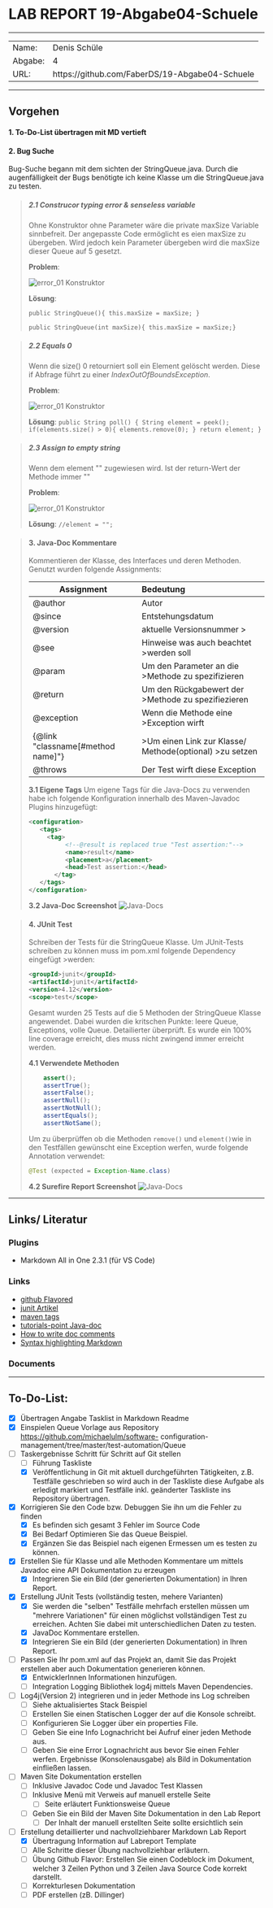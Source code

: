 # LAB REPORT 19-Abgabe04-Schuele
***
<table>
    <tr>
        <td>Name: </td>
        <td>Denis Schüle </td>
    </tr>
    <tr>
        <td>Abgabe: </td>
        <td>4</td>
    </tr>
    <tr>
        <td>URL: </td>
        <td>https://github.com/FaberDS/19-Abgabe04-Schuele</td>
    </tr>
</table>

***
## Vorgehen
#### 1.  To-Do-List übertragen mit MD vertieft
#### 2.  Bug Suche
   Bug-Suche begann mit dem sichten der StringQueue.java. Durch die augenfälligkeit der Bugs benötigte ich keine Klasse um die StringQueue.java zu testen.
   
> ##### 2.1 Construcor typing error & senseless variable
>   Ohne Konstruktor ohne Parameter wäre die private maxSize Variable sinnbefreit.
>   Der angepasste Code ermöglicht es eien maxSize zu übergeben. Wird jedoch kein Parameter übergeben wird die maxSize dieser Queue auf 5 gesetzt.
>
>**Problem**:
>
>![error_01 Konstruktor](./media/error_01.png "Constructor error")
>
> **Lösung**:
>
>`public StringQueue(){ this.maxSize = maxSize; }`
>
>`public StringQueue(int maxSize){ this.maxSize = maxSize;}`

> ##### 2.2 Equals 0
> Wenn die size() 0 retourniert soll ein Element gelöscht werden. Diese if Abfrage führt zu einer _IndexOutOfBoundsException_. 
>
>**Problem**:
>
>![error_01 Konstruktor](./media/error_02.png "Equals 0")
>
> **Lösung**:
> `public String poll() {
>		String element = peek();
>		if(elements.size() > 0){
>			elements.remove(0);
>		}
>		return element;
>	}`

> ##### 2.3 Assign to empty string
> Wenn dem element "" zugewiesen wird. Ist der return-Wert der Methode immer ""
>
>**Problem**:
>
>![error_01 Konstruktor](./media/error_03.png "empty string assignment")
>
> **Lösung**:
> `//element = "";`

>#### 3. Java-Doc Kommentare
>   Kommentieren der Klasse, des Interfaces und deren Methoden. 
>   Genutzt wurden folgende Assignments:
>
>| Assignment    |   Bedeutung |
>| ---           |:---      |
>| @author       |   Autor     |
>| @since       |   Entstehungsdatum     |
>| @version       |   aktuelle Versionsnummer >    |
>| @see       |   Hinweise was auch beachtet >werden soll     |
>| @param       |   Um den Parameter an die >Methode zu spezifizieren     |
>| @return       |    Um den Rückgabewert der >Methode zu spezifiezieren     |
>| @exception      |   Wenn die Methode eine >Exception wirft     |
>| {@link "classname[#method name]"}       |   >Um einen Link zur Klasse/ Methode(optional) >zu setzen     |
>| @throws       |   Der Test wirft diese Exception     |
> **3.1 Eigene Tags**
>Um eigene Tags für die Java-Docs zu verwenden habe ich folgende Konfiguration innerhalb des Maven-Javadoc Plugins hinzugefügt:
>```xml
><configuration>
>    <tags>
>      <tag>
>           <!--@result is replaced true "Test assertion:"-->
>           <name>result</name>
>           <placement>a</placement>
>           <head>Test assertion:</head>
>        </tag>
>    </tags>
></configuration>
>```
> **3.2 Java-Doc Screenshot**
>![Java-Docs](./media/java_doc_productive_code.png)

>#### 4. JUnit Test
>Schreiben der Tests für die StringQueue Klasse.
>Um JUnit-Tests schreiben zu können muss im pom.xml folgende Dependency eingefügt >werden:
>```xml
><groupId>junit</groupId>
><artifactId>junit</artifactId>
><version>4.12</version>
><scope>test</scope>
>```
>Gesamt wurden 25 Tests auf die 5 Methoden der StringQueue Klasse angewendet. Dabei wurden die kritschen Punkte: leere Queue, Exceptions, volle Queue. Detailierter überprüft. Es wurde ein 100% line coverage erreicht, dies muss nicht zwingend immer erreicht werden.
>
> **4.1 Verwendete Methoden**
>   ```java
>       assert();
>       assertTrue();
>       assertFalse();
>       assertNull();
>       assertNotNull();
>       assertEquals();
>       assertNotSame();
>```
>   Um zu überprüffen ob die Methoden `remove()` und `element()`wie in den Testfällen gewünscht eine Exception werfen, wurde folgende Annotation verwendet:
>```java
>@Test (expected = Exception-Name.class)
>```
> **4.2 Surefire Report Screenshot**
>![Java-Docs](./media/surefire_report.png)



***
## Links/ Literatur
### Plugins
- Markdown All in One 2.3.1 (für VS Code)
### Links
- [github Flavored](https://github.github.com/gfm/)
- [junit Artikel](http://www.tutego.de/blog/javainsel/2010/04/junit-4-tutorial-java-tests-mit-junit/)
- [maven tags](https://maven.apache.org/plugins/maven-javadoc-plugin/examples/tag-configuration.html)
- [tutorials-point Java-doc](https://www.tutorialspoint.com/java/java_documentation.htm)
- [How to write doc comments](https://www.oracle.com/technetwork/java/javase/documentation/index-137868.html)
- [Syntax highlighting Markdown](https://support.codebasehq.com/articles/tips-tricks/syntax-highlighting-in-markdown)
### Documents

***
## To-Do-List:
 - [x] Übertragen Angabe Tasklist in Markdown Readme
 - [x] Einspielen Queue Vorlage aus Repository https://github.com/michaelulm/software-
configuration-management/tree/master/test-automation/Queue
 - [ ] Taskergebnisse Schritt für Schritt auf Git stellen
   - [ ] Führung Taskliste
   - [x] Veröffentlichung in Git mit aktuell durchgeführten Tätigkeiten, z.B. Testfälle geschrieben so wird auch in der Taskliste diese Aufgabe als erledigt markiert und Testfälle inkl. geänderter Taskliste ins Repository übertragen.
- [x] Korrigieren Sie den Code bzw. Debuggen Sie ihn um die Fehler zu finden
    - [x] Es befinden sich gesamt 3 Fehler im Source Code
    - [x] Bei Bedarf Optimieren Sie das Queue Beispiel.
    - [x] Ergänzen Sie das Beispiel nach eigenen Ermessen um es testen zu können.

- [x] Erstellen Sie für Klasse und alle Methoden Kommentare um mittels Javadoc eine API Dokumentation zu erzeugen
    - [x] Integrieren Sie ein Bild (der generierten Dokumentation) in Ihren Report.
- [x] Erstellung JUnit Tests (vollständig testen, mehere Varianten)
    - [x] Sie werden die "selben" Testfälle mehrfach erstellen müssen um "mehrere Variationen" für einen möglichst vollständigen Test zu erreichen. Achten Sie dabei mit unterschiedlichen Daten zu testen.
    - [x] JavaDoc Kommentare erstellen.
    - [x] Integrieren Sie ein Bild (der generierten Dokumentation) in Ihren Report.
- [ ] Passen Sie Ihr pom.xml auf das Projekt an, damit Sie das Projekt erstellen aber auch Dokumentation generieren können.
    - [x] EntwicklerInnen Informationen hinzufügen.
    - [ ] Integration Logging Bibliothek log4j mittels Maven Dependencies.
- [ ] Log4j(Version 2) integrieren und in jeder Methode ins Log schreiben
    - [ ] Siehe aktualisiertes Stack Beispiel
    - [ ] Erstellen Sie einen Statischen Logger der auf die Konsole schreibt.
    - [ ] Konfigurieren Sie Logger über ein properties File.
    - [ ] Geben Sie eine Info Lognachricht bei Aufruf einer jeden Methode aus.
    - [ ] Geben Sie eine Error Lognachricht aus bevor Sie einen Fehler werfen.
    Ergebnisse (Konsolenausgabe) als Bild in Dokumentation einfließen lassen.
- [ ] Maven Site Dokumentation erstellen
    - [ ] Inklusive Javadoc Code und Javadoc Test Klassen
    - [ ] Inklusive Menü mit Verweis auf manuell erstelle Seite
        - [ ] Seite erläutert Funktionsweise Queue
    - [ ] Geben Sie ein Bild der Maven Site Dokumentation in den Lab Report
        - [ ] Der Inhalt der manuell erstellten Seite sollte ersichtlich sein
- [ ] Erstellung detaillierter und nachvollziehbarer Markdown Lab Report
    - [x] Übertragung Information auf Labreport Template
    - [ ] Alle Schritte dieser Übung nachvollziehbar erläutern.
    - [ ] Übung Github Flavor: Erstellen Sie einen Codeblock im Dokument, welcher 3 Zeilen Python und 3 Zeilen Java Source Code korrekt darstellt.
    - [ ] Korrekturlesen Dokumentation
    - [ ] PDF erstellen (zB. Dillinger)